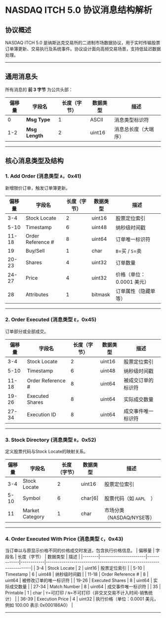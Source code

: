 # NASDAQ ITCH 5.0 协议消息结构解析

## 协议概述
NASDAQ ITCH 5.0 是纳斯达克交易所的二进制市场数据协议，用于实时传输股票订单簿更新、交易执行及系统事件。协议设计面向高频交易场景，支持低延迟数据处理。

---

## 通用消息头
所有消息的 **前 3 字节** 为公共头部：

| 偏移量 | 字段名         | 长度（字节） | 数据类型  | 描述                     |
|--------|----------------|-------------|-----------|--------------------------|
| 0      | **Msg Type**   | 1           | ASCII     | 消息类型标识符           |
| 1-2    | **Msg Length** | 2           | uint16    | 消息总长度（大端序）     |

---

## 核心消息类型及结构

### 1. Add Order (消息类型 `A`，0x41)
新增限价订单，触发订单簿更新。

| 偏移量 | 字段名            | 长度（字节） | 数据类型   | 描述                       | 
|--------|-------------------|-------------|------------|----------------------------|
| 3-4    | Stock Locate      | 2           | uint16     | 股票定位索引               
| 5-10   | Timestamp         | 6           | uint48     | 纳秒级时间戳               
| 11-18  | Order Reference # | 8           | uint64     | 订单唯一标识符             
| 19     | Buy/Sell          | 1           | char       | `B`=买 / `S`=卖           
| 20-23  | Shares            | 4           | uint32     | 订单数量                  
| 24-27  | Price             | 4           | uint32     | 价格（单位：0.0001 美元）  
| 28     | Attributes        | 1           | bitmask    | 订单属性（隐藏单等）       

---

### 2. Order Executed (消息类型 `E`，0x45)
订单部分或全部成交。

| 偏移量 | 字段名            | 长度（字节） | 数据类型   | 描述                       |
|--------|-------------------|-------------|------------|----------------------------|
| 3-4    | Stock Locate      | 2           | uint16     | 股票定位索引               |
| 5-10   | Timestamp         | 6           | uint48     | 纳秒级时间戳               |
| 11-18  | Order Reference # | 8           | uint64     | 被成交订单的标识符          |
| 19-26  | Executed Shares   | 8           | uint64     | 实际成交数量               |
| 27-34  | Execution ID      | 8           | uint64     | 成交事件唯一标识符          |



---

### 3. Stock Directory (消息类型 `R`，0x52)
定义股票代码与Stock Locate的映射关系。

| 偏移量 | 字段名            | 长度（字节） | 数据类型   | 描述                       |
|--------|-------------------|-------------|------------|----------------------------|
| 3-4    | Stock Locate      | 2           | uint16     | 股票定位索引               |
| 5-10   | Symbol            | 6           | char[6]    | 股票代码（如 `AAPL  `）     |
| 11     | Market Category   | 1           | char       | 市场分类（NASDAQ/NYSE等）  |



---
### 4. Order Executed With Price (消息类型 `C`，0x43)
当订单以与原显示价格不同的价格成交时发送，包含执行价格信息。
| 偏移量 | 字段名                | 长度（字节） | 数据类型   | 描述                                                                 |
|--------|-----------------------|-------------|------------|----------------------------------------------------------------------|
| 3-4    | Stock Locate          | 2           | uint16     | 股票定位索引                                                         |
| 5-10   | Timestamp             | 6           | uint48     | 纳秒级时间戳                                                         |
| 11-18  | Order Reference #     | 8           | uint64     | 被修改订单的唯一标识符                                               |
| 19-26  | Executed Shares       | 8           | uint64     | 实际成交数量                                                         |
| 27-34  | Match Number          | 8           | uint64     | 成交事件唯一标识符                                                   |
| 35     | Printable             | 1           | char       | `Y`=可打印 / `N`=不可打印（非交叉交易不计入时间-销售统计）           |
| 36-39  | Execution Price       | 4           | uint32     | 执行价格（单位：0.0001 美元，例如 100.00 表示 0x000186A0）           |

---
